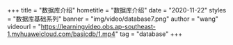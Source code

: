 +++
    title = "数据库介绍"
    hometitle = "数据库介绍"
    date = "2020-11-22"
    styles = "数据库基础系列"
    banner = "img/video/database7.png"
    author = "wang"
    videourl = "https://learningvideo.obs.ap-southeast-1.myhuaweicloud.com/basicdb/1.mp4" 
    tag = "database"
+++